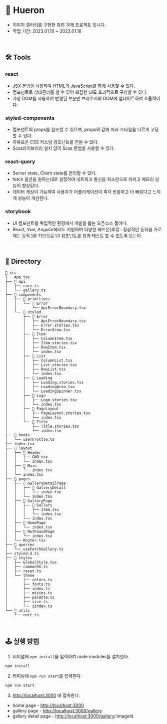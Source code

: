 # 🩻 Hueron

- 이미지 갤러리를 구현한 휴런 과제 프로젝트 입니다.
- 작업 기간: 2023.01.10 ~ 2023.01.16

<br>

## 🛠 Tools

### react

- JSX 문법을 사용하여 HTML과 JavaScript를 함께 사용할 수 있다.
- 컴포넌트로 상태관리를 할 수 있어 복잡한 UI도 효과적으로 구성할 수 있다.
- 가상 DOM을 사용하여 변경된 부분만 브라우저의 DOM에 업데이트하여 효율적이다.

### styled-components

- 컴포넌트의 props를 참조할 수 있으며, props의 값에 따라 스타일을 다르게 코딩 할 수 있다.
- 자유로운 CSS 커스텀 컴포넌트를 만들 수 있다.
- Scss라이브러리 설치 없이 Scss 문법을 사용할 수 있다.

### react-query

- Server state, Client state를 분리할 수 있다.
- fetch 옵션을 원하는대로 설정하여 네트워크 통신을 최소한으로 아끼고 메모리 성능이 향상된다.
- 데이터 캐싱이 가능하여 사용자가 어플리케이션이 즉각 반응하고 더 빠르다고 느끼게 성능이 개선된다.

### storybook

- UI 컴포넌트를 독립적인 환경에서 개발을 돕는 오픈소스 툴이다.
- React, Vue, Angular에서도 지원하며 다양한 에드온(후킹 : 정상적인 동작을 가로채는 동작 )을 기반으로 UI 컴포넌트를 쉽게 테스트 할 수 있도록 돕는다.

<br>

## 📂 Directory

```
📂 src
├── App.tsx
├── 📂 api
│   ├── core.ts
│   └── gallery.ts
├── 📂 components
│   ├── 📂 primitives
│   │   └── 📂 Error
│   │       └── ApiErrorBoundary.tsx
│   └── 📂 styled
│       ├── 📂 Error
│       │   ├── ApiErrorBoundary.tsx
│       │   ├── Error.stories.tsx
│       │   └── ErrorArea.tsx
│       ├── 📂 Item
│       │   ├── ColumnItem.tsx
│       │   ├── Item.stories.tsx
│       │   ├── RowItem.tsx
│       │   └── index.tsx
│       ├── 📂 List
│       │   ├── ColumnList.tsx
│       │   ├── List.stories.tsx
│       │   ├── RowList.tsx
│       │   └── index.tsx
│       ├── 📂 Loading
│       │   ├── Loading.stories.tsx
│       │   ├── LoadingArea.tsx
│       │   └── LoadingSpinner.tsx
│       ├── 📂 Logo
│       │   ├── Logo.stories.tsx
│       │   └── index.tsx
│       ├── 📂 PageLayout
│       │   ├── PageLayout.stories.tsx
│       │   └── index.tsx
│       └── 📂 Title
│           ├── Title.stories.tsx
│           └── index.tsx
├── 📂 hooks
│   └── useThrottle.ts
├── index.tsx
├── 📂 layout
│   ├── 📂 Header
│   │   ├── GNB.tsx
│   │   └── index.tsx
│   ├── 📂 Main
│   │   └── index.tsx
│   └── index.tsx
├── 📂 pages
│   ├── 📂 GalleryDetailPage
│   │   ├── 📂 GalleryDetail
│   │   │   └── index.tsx
│   │   └── index.tsx
│   ├── 📂 GalleryPage
│   │   ├── 📂 Gallery
│   │   │   ├── Item.tsx
│   │   │   └── index.tsx
│   │   └── index.tsx
│   ├── 📂 HomePage
│   │   └── index.tsx
│   ├── 📂 NotFoundPage
│   │   └── index.tsx
│   └── Router.tsx
├── 📂 queries
│   └── useFetchGallery.ts
├── styled.d.ts
├── 📂 styles
│   ├── GlobalStyle.tsx
│   ├── commonSX.ts
│   ├── reset.ts
│   └── theme
│       ├── colors.ts
│       ├── fonts.ts
│       ├── index.ts
│       ├── mixins.ts
│       ├── palette.ts
│       ├── size.ts
│       └── zIndex.ts
└── 📂 utils
    └── unit.ts
```

<br>

## 🕹 실행 방법

1. 터미널에 `npm install`을 입력하여 node modules를 설치한다.

```
npm install
```

2. 터미널에 `npm run start`를 입력한다.

```
npm run start
```

3. [http://localhost:3000](http://localhost:3000) 에 접속한다.

- home page - [http://localhost:3000](http://localhost:3000)
- gallery page - [http://localhost:3000/gallery](http://localhost:3000/gallery)
- gallery detail page - [http://localhost:3000/gallery](http://localhost:3000/gallery)/:imageId
